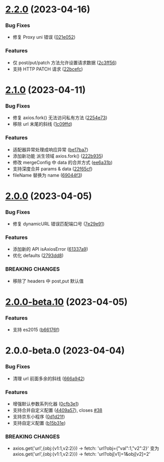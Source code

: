 # [2.2.0](https://github.com/zjx0905/axios-miniprogram/compare/v2.1.0...v2.2.0) (2023-04-16)


### Bug Fixes

* 修复 Proxy uni 错误 ([021e052](https://github.com/zjx0905/axios-miniprogram/commit/021e05233a95ebc5c5f93d114d225cc45a22675f))


### Features

* 仅 post/put/patch 方法允许设置请求数据 ([2c3ff56](https://github.com/zjx0905/axios-miniprogram/commit/2c3ff567c19197f6377645cd9f7109806cd93b77))
* 支持 HTTP PATCH 请求 ([22bcefc](https://github.com/zjx0905/axios-miniprogram/commit/22bcefcb97e50400403b131d307c97eb4cbb6071))



# [2.1.0](https://github.com/zjx0905/axios-miniprogram/compare/v2.0.0...v2.1.0) (2023-04-11)


### Bug Fixes

* 修复 axios.fork() 无法访问私有方法 ([2254e73](https://github.com/zjx0905/axios-miniprogram/commit/2254e73cf76f1bc95d4850211e3fa34acae50136))
* 移除 url 末尾的斜线 ([1c09ffd](https://github.com/zjx0905/axios-miniprogram/commit/1c09ffdd91d554078423cba57fe036106e9b0fa8))


### Features

* 适配器异常处理成响应异常 ([be17ba7](https://github.com/zjx0905/axios-miniprogram/commit/be17ba7e6881699aeb74b45c8b4b084e1e53a777))
* 添加新功能 派生领域 axios.fork() ([222b935](https://github.com/zjx0905/axios-miniprogram/commit/222b935f6839ce8fcecfa951d937e6160211f7f9))
* 修改 mergeConfig 中 data 的合并方式 ([ee6a31b](https://github.com/zjx0905/axios-miniprogram/commit/ee6a31b4bbc07e93f8754c83a1ff02495a23dfa7))
* 支持深度合并 params & data ([22f65cf](https://github.com/zjx0905/axios-miniprogram/commit/22f65cf69c877f314b269d8c3d0fac8f1c8ab71f))
* fileName 替换为 name ([69044f3](https://github.com/zjx0905/axios-miniprogram/commit/69044f35833d8d42a5f0c12b01687298c08f589b))



# [2.0.0](https://github.com/zjx0905/axios-miniprogram/compare/v2.0.0-beta.10...v2.0.0) (2023-04-05)


### Bug Fixes

* 修复 dynamicURL 错误匹配端口号 ([7e29e91](https://github.com/zjx0905/axios-miniprogram/commit/7e29e91f0a2a4b1b1f3ca49a9cd5ff123466301a))


### Features

* 添加新的 API isAxiosError ([61337a9](https://github.com/zjx0905/axios-miniprogram/commit/61337a9bbe100cdab9e175f8ee42e4d5d2ba6842))
* 优化 defaults ([2793dd8](https://github.com/zjx0905/axios-miniprogram/commit/2793dd8b5e1ad34218088718314e06545033cbbf))


### BREAKING CHANGES

* 移除了 headers 中 post,put 默认值



# [2.0.0-beta.10](https://github.com/zjx0905/axios-miniprogram/compare/v2.0.0-beta.0...v2.0.0-beta.10) (2023-04-05)


### Features

* 支持 es2015 ([b66176f](https://github.com/zjx0905/axios-miniprogram/commit/b66176f0ed90eaec5c1377077359a234691ae1b3))



# 2.0.0-beta.0 (2023-04-04)

### Bug Fixes

* 清理 url 前面多余的斜线 ([666a942](https://github.com/zjx0905/axios-miniprogram/commit/666a9427d3c9bfbd96def9e112d5183acdf08d84))

### Features

* 增强默认参数系列化器 ([0cfb3e1](https://github.com/zjx0905/axios-miniprogram/commit/0cfb3e1ff04b69896ba43ffcb6abba5fb61ad48a))
* 支持合并自定义配置 ([4409a57](https://github.com/zjx0905/axios-miniprogram/commit/4409a5720ba1e58a4c218ee67f71d5f05beee6a8)), closes [#38](https://github.com/zjx0905/axios-miniprogram/issues/38)
* 支持京东小程序 ([0d1d21f](https://github.com/zjx0905/axios-miniprogram/commit/0d1d21fc66eb202463ef2baaa174b0f60276035e))
* 支持自定义配置 ([b15b31e](https://github.com/zjx0905/axios-miniprogram/commit/b15b31ee55217f11e08713ce02dd7ab21732fba1))

### BREAKING CHANGES

* axios.get('url',{obj:{v1:1,v2:2}}) -> fetch: 'url?obj={"val":1,"v2":2}'
  变为
  axios.get('url',{obj:{v1:1,v2:2}}) -> fetch: 'url?obj[v1]=1&obj[v2]=2'
